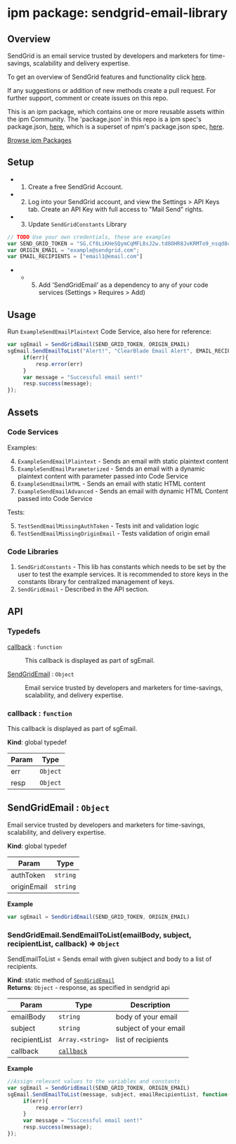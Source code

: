 
# ipm package: sendgrid-email-library

## Overview
SendGrid is an email service trusted by developers and marketers for time-savings, scalability and delivery expertise.  

To get an overview of SendGrid features and functionality click [here](https://sendgrid.com). 

If any suggestions or addition of new methods create a pull request. For further support, comment or create issues on this repo.

This is an ipm package, which contains one or more reusable assets within the ipm Community. The 'package.json' in this repo is a ipm spec's package.json, [here](https://docs.clearblade.com/v/3/6-ipm/spec), which is a superset of npm's package.json spec, [here](https://docs.npmjs.com/files/package.json).

[Browse ipm Packages](https://ipm.clearblade.com)

## Setup

- 1. Create a free SendGrid Account. 
- 2. Log into your SendGrid account, and view the Settings > API Keys tab. Create an API Key with full access to "Mail Send" rights.
- 3. Update `SendGridConstants` Library

```js
// TODO Use your own credentials, these are examples
var SEND_GRID_TOKEN = "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"
var ORIGIN_EMAIL = "example@sendgrid.com";
var EMAIL_RECIPIENTS = ["email1@email.com"]
```

- * 5. Add 'SendGridEmail' as a dependency to any of your code services (Settings > Requires > Add)

## Usage

Run `ExampleSendEmailPlaintext` Code Service, also here for reference:

```js
var sgEmail = SendGridEmail(SEND_GRID_TOKEN, ORIGIN_EMAIL)
sgEmail.SendEmailToList("Alert!", "ClearBlade Email Alert", EMAIL_RECIPIENTS, function(err, data){
     if(err){
         resp.error(err)
     }
     var message = "Successful email sent!"
     resp.success(message);
});
```

## Assets

### Code Services

Examples:

4. `ExampleSendEmailPlaintext` - Sends an email with static plaintext content
3. `ExampleSendEmailParameterized` - Sends an email with a dynamic plaintext content with parameter passed into Code Service
2. `ExampleSendEmailHTML` - Sends an email with static HTML content
1. `ExampleSendEmailAdvanced` - Sends an email with dynamic HTML Content passed into Code Service

Tests:

5. `TestSendEmailMissingAuthToken` - Tests init and validation logic
6. `TestSendEmailMissingOriginEmail` - Tests validation of origin email

### Code Libraries

1. `SendGridConstants` - This lib has constants which needs to be set by the user to test the example services. It is recommended to store keys in the constants library for centralized management of keys.
2. `SendGridEmail` - Described in the API section.

## API<a name="sendgrid-email-library"></a>
### Typedefs

<dl>
<dt><a href="#callback">callback</a> : <code>function</code></dt>
<dd><p>This callback is displayed as part of sgEmail.</p>
</dd>
<dt><a href="#SendGridEmail">SendGridEmail</a> : <code>Object</code></dt>
<dd><p>Email service trusted by developers and marketers for time-savings, scalability, and delivery expertise.</p>
</dd>
</dl>

<a name="callback"></a>

### callback : <code>function</code>
This callback is displayed as part of sgEmail.

**Kind**: global typedef  

| Param | Type |
| --- | --- |
| err | <code>Object</code> | 
| resp | <code>Object</code> | 

<a name="SendGridEmail"></a>

## SendGridEmail : <code>Object</code>
Email service trusted by developers and marketers for time-savings, scalability, and delivery expertise.

**Kind**: global typedef  

| Param | Type |
| --- | --- |
| authToken | <code>string</code> | 
| originEmail | <code>string</code> | 

**Example**  
```js
var sgEmail = SendGridEmail(SEND_GRID_TOKEN, ORIGIN_EMAIL)
```
<a name="SendGridEmail.SendEmailToList"></a>

### SendGridEmail.SendEmailToList(emailBody, subject, recipientList, callback) ⇒ <code>Object</code>
SendEmailToList = Sends email with given subject and body to a list of recipients.

**Kind**: static method of [<code>SendGridEmail</code>](#SendGridEmail)  
**Returns**: <code>Object</code> - response, as specified in sendgrid api  

| Param | Type | Description |
| --- | --- | --- |
| emailBody | <code>string</code> | body of your email |
| subject | <code>string</code> | subject of your email |
| recipientList | <code>Array.&lt;string&gt;</code> | list of recipients |
| callback | [<code>callback</code>](#callback) |  |

**Example**
 
```js
//Assign relevant values to the variables and constants
var sgEmail = SendGridEmail(SEND_GRID_TOKEN, ORIGIN_EMAIL)
sgEmail.SendEmailToList(message, subject, emailRecipientList, function(err, data){
     if(err){
         resp.error(err)
     }
     var message = "Successful email sent!"
     resp.success(message);
});
```
